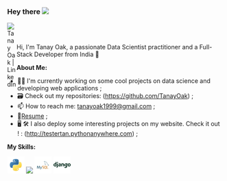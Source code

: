 ### Hey there <img src="https://media.giphy.com/media/hvRJCLFzcasrR4ia7z/giphy.gif" width="25px">



<a href="https://www.linkedin.com/in/tanay-oak/">
  <img align="left" alt="Tanay Oak | LinkedIn"  width="22px" src="https://icons8.com/icon/X8g2OZMx4ET5/linkedin.svg" />
</a>
<br/>
<br/>


Hi, I'm Tanay Oak, a passionate Data Scientist practitioner and a Full-Stack Developer from India 🙏
 



**About Me:**


- 👨‍💻 I'm currently working on some cool projects on data science and developing web applications ;
- 🗃 Check out my repositories: (https://github.com/TanayOak) ;
- 📫 How to reach me: [tanayoak1999@gmail.com](https://www.linkedin.com/in/tanay-oak/) ;
- 📝[Resume](https://drive.google.com/file/d/1oYF9rZBcAoVA1ly_c_QVK7tszCxzDkS8/view?usp=sharing) ;
- 🖥 🛠 I also deploy some interesting projects on my website. Check it out ! : (http://testertan.pythonanywhere.com) ;

**My Skills:**



<code><img height="40" src="https://raw.githubusercontent.com/github/explore/80688e429a7d4ef2fca1e82350fe8e3517d3494d/topics/python/python.png"></code>
<code><img height="35" src="https://www.fsm.ac.in/blog/wp-content/uploads/2022/08/ml-e1610553826718.jpg"></code>
<code><img height="40" src="https://raw.githubusercontent.com/github/explore/80688e429a7d4ef2fca1e82350fe8e3517d3494d/topics/mysql/mysql.png"></code>
<code><img height="40" src="https://raw.githubusercontent.com/github/explore/80688e429a7d4ef2fca1e82350fe8e3517d3494d/topics/django/django.png"></code>

